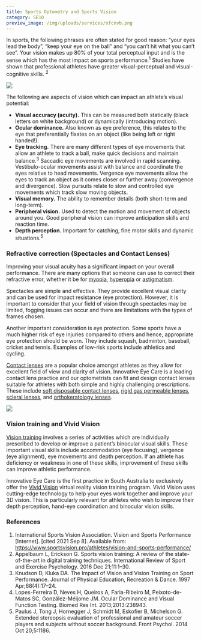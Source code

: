 ```yaml
---
title: Sports Optometry and Sports Vision
category: SE10
preview_image: /img/uploads/services/xfcnvb.png
---
```

<div class="employee-heading">

<p>In sports, the following phrases are often stated for good reason: “your eyes lead the body”, “keep your eye on the ball” and “you can’t hit what you can’t see”. Your vision makes up 80% of your total perceptual input and is the sense which has the most impact on sports performance.<sup>1</sup> Studies have shown that professional athletes have greater visual-perceptual and visual-cognitive skills. <sup>2</sup> 

![](/img/uploads/karl.png)

The following are aspects of vision which can impact an athlete’s visual potential: 

* **Visual accuracy (acuity).** This can be measured both statically (black letters on white background) or dynamically (introducing motion). 
* **Ocular dominance.** Also known as eye preference, this relates to the eye that preferentially fixates on an object (like being left or right handed!). 
* **Eye tracking.** There are many different types of eye movements that allow an athlete to track a ball, make quick decisions and maintain balance.<sup>3</sup> Saccadic eye movements are involved in rapid scanning. Vestibulo-ocular movements assist with balance and coordinate the eyes relative to head movements. Vergence eye movements allow the eyes to track an object as it comes closer or further away (convergence and divergence). Slow pursuits relate to slow and controlled eye movements which track slow moving objects. 
* **Visual memory.** The ability to remember details (both short-term and long-term). 
* **Peripheral vision.** Used to detect the motion and movement of objects around you. Good peripheral vision can improve anticipation skills and reaction time.
* **Depth perception.** Important for catching, fine motor skills and dynamic situations.<sup>5</sup> 

### Refractive correction (Spectacles and Contact Lenses)

Improving your visual acuity has a significant impact on your overall performance. There are many options that someone can use to correct their refractive error, whether it be for [myopia](https://www.innovativeeyecare.com.au/what-we-do/myopia/), [hyperopia](https://www.innovativeeyecare.com.au/what-we-do/hyperopia/) or [astigmatism](https://www.innovativeeyecare.com.au/what-we-do/astigmatism/). 

Spectacles are simple and effective. They provide excellent visual clarity and can be used for impact resistance (eye protection). However, it is important to consider that your field of vision through spectacles may be limited, fogging issues can occur and there are limitations with the types of frames chosen. 

Another important consideration is eye protection. Some sports have a much higher risk of eye injuries compared to others and hence, appropriate eye protection should be worn. They include squash, badminton, baseball, cricket and tennis. Examples of low-risk sports include athletics and cycling. 

[Contact lenses](https://www.innovativeeyecare.com.au/what-we-do/contact-lenses/) are a popular choice amongst athletes as they allow for excellent field of view and clarity of vision. Innovative Eye Care is a leading contact lens practice and our optometrists can fit and design contact lenses suitable for athletes with both simple and highly challenging prescriptions. These include [soft disposable contact lenses](https://www.innovativeeyecare.com.au/what-we-do/soft-contact-lenses/), [rigid gas permeable lenses](https://www.innovativeeyecare.com.au/what-we-do/gas-permeable-contact-lenses/), [scleral lenses](https://www.innovativeeyecare.com.au/what-we-do/scleral-contact-lenses/), and [orthokeratology lenses](https://www.innovativeeyecare.com.au/what-we-do/orthokeratology-corneal-reshaping/). 

![](/img/uploads/golf.png)

### Vision training and Vivid Vision

[Vision training](https://www.innovativeeyecare.com.au/what-we-do/vision-training/) involves a series of activities which are individually prescribed to develop or improve a patient’s binocular visual skills. These important visual skills include accommodation (eye focusing), vergence (eye alignment), eye movements and depth perception. If an athlete has deficiency or weakness in one of these skills, improvement of these skills can improve athletic performance.  

Innovative Eye Care is the first practice in South Australia to exclusively offer the [Vivid Vision](https://www.innovativeeyecare.com.au/what-we-do/vivid-vision-virtual-reality-vision-training/) virtual reality vision training program. Vivid Vision uses cutting-edge technology to help your eyes work together and improve your 3D vision. This is particularly relevant for athletes who wish to improve their depth perception, hand-eye coordination and binocular vision skills. 

### References

1. International Sports Vision Association. Vision and Sports Performance \[Internet]. \[cited 2021 Sep 8]. Available from: https://www.sportsvision.pro/athletes/vision-and-sports-performance/ 
2. Appelbaum L, Erickson G. Sports vision training: A review of the state-of-the-art in digital training techniques. International Review of Sport and Exercise Psychology. 2016 Dec 21;11:1–30.  
3. Knudson D, Kluka DA. The Impact of Vision and Vision Training on Sport Performance. Journal of Physical Education, Recreation & Dance. 1997 Apr;68(4):17–24.  
4. Lopes-Ferreira D, Neves H, Queiros A, Faria-Ribeiro M, Peixoto-de-Matos SC, González-Méijome JM. Ocular Dominance and Visual Function Testing. Biomed Res Int. 2013;2013:238943.  
5. Paulus J, Tong J, Hornegger J, Schmidt M, Eskofier B, Michelson G. Extended stereopsis evaluation of professional and amateur soccer players and subjects without soccer background. Front Psychol. 2014 Oct 20;5:1186.
